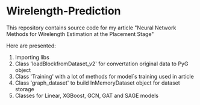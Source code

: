 # Wirelength-Prediction
This repository contains source code for my article "Neural Network Methods for Wirelength Estimation at the Placement Stage"

Here are presented:

1. Importing libs
2. Class 'loadBlockfromDataset_v2' for convertation original data to PyG object
3. Class 'Training' with a lot of methods for model`s training used in article
4. Class 'graph_dataset' to build InMemoryDataset object for dataset storage
5. Classes for Linear, XGBoost, GCN, GAT and SAGE models
